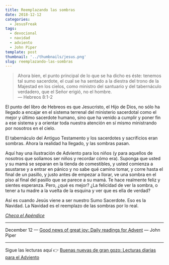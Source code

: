```yaml
---
title: Reemplazando las sombras
date: 2018-12-12
categories:
  - JesusFreak
tags:
  - devocional
  - navidad
  - adviento
  - John Piper
template: post
thumbnail: '../thumbnails/jesus.png'
slug: reemplazando-las-sombras
---
```


> Ahora bien, el punto principal de lo que se ha dicho es éste: tenemos tal sumo sacerdote, el cual se ha sentado a la diestra del trono de la Majestad en los cielos, como ministro del santuario y del tabernáculo verdadero, que el Señor erigió, no el hombre.<br>
> — Hebreos 8:1-2

El punto del libro de Hebreos es que Jesucristo, el Hijo de Dios, no sólo ha llegado a encajar en el sistema terrenal del ministerio sacerdotal como el mejor y último sacerdote humano, sino que ha venido a cumplir y poner fin a ese sistema y a orientar toda nuestra atención en sí mismo ministrando por nosotros en el cielo.

El tabernáculo del Antiguo Testamento y los sacerdotes y sacrificios eran sombras. Ahora la realidad ha llegado, y las sombras pasan.

Aquí hay una ilustración de Adviento para los niños (y para aquellos de nosotros que solíamos ser niños y recordar cómo era). Suponga que usted y su mamá se separan en la tienda de comestibles, y usted comienza a asustarse y a entrar en pánico y no sabe qué camino tomar, y corre hasta el final de un pasillo, y justo antes de empezar a llorar, ve una sombra en el piso al final del pasillo que se parece a su mamá. Te hace realmente feliz y sientes esperanza. Pero, ¿qué es mejor? ¿La felicidad de ver la sombra, o tener a tu madre a la vuelta de la esquina y ver que es ella de verdad?

Así es cuando Jesús viene a ser nuestro Sumo Sacerdote. Eso es la Navidad. La Navidad es el reemplazo de las sombras por lo real.

_[Checa el Apéndice](/las-sombras-del-antiguo-testamento-y-la-venida-de-cristo)_

---

December 12 — [Good news of great joy: Daily readings for Advent](https://www.desiringgod.org/books/good-news-of-great-joy) — John Piper

---

Sigue las lecturas aquí 👉 [Buenas nuevas de gran gozo: Lecturas diarias para el Adviento](/buenas-nuevas-de-gran-gozo-lecturas-diarias-para-adviento)